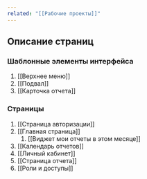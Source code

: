```yaml
---
related: "[[Рабочие проекты]]"
---
```

## Описание страниц

### Шаблонные элементы интерфейса

1. [[Верхнее меню]]
2. [[Подвал]]
3. [[Карточка отчета]]
### Страницы

1. [[Страница авторизации]]
2. [[Главная страница]] 
	1. [[Виджет мои отчеты в этом месяце]]
3. [[Календарь отчетов]]
4. [[Личный кабинет]]
5. [[Страница отчета]]
6. [[Роли и доступы]]